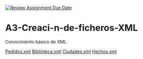 [![Review Assignment Due Date](https://classroom.github.com/assets/deadline-readme-button-22041afd0340ce965d47ae6ef1cefeee28c7c493a6346c4f15d667ab976d596c.svg)](https://classroom.github.com/a/SFLjl0fO)
# A3-Creaci-n-de-ficheros-XML
Conocimiento básico de XML 


[Pedidos.xml](./pedidos.xml)
[Biblioteca.xml](./Biblioteca.xml)
[Ciudades.xml](./ciudades.xml)
[Hechos.xml](./hechos.xml)

